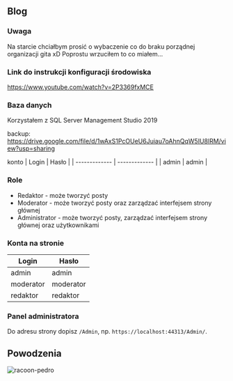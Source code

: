 ## Blog
### Uwaga
Na starcie chciałbym prosić o wybaczenie co do braku porządnej organizacji gita xD Poprostu wrzuciłem to co miałem...

### Link do instrukcji konfiguracji środowiska
https://www.youtube.com/watch?v=2P3369fxMCE

### Baza danych
Korzystałem z SQL Server Management Studio 2019

backup: https://drive.google.com/file/d/1wAxS1PcOUeU6Juiau7oAhnQqW5IU8lRM/view?usp=sharing

konto
| Login | Hasło |
| ------------- | ------------- |
| admin | admin |

### Role
- Redaktor - może tworzyć posty
- Moderator - może tworzyć posty oraz zarządzać interfejsem strony głównej
- Administrator - może tworzyć posty, zarządzać interfejsem strony głównej oraz użytkownikami

### Konta na stronie
| Login | Hasło |
| ------------- | ------------- |
| admin | admin |
| moderator | moderator |
| redaktor | redaktor |

### Panel administratora
Do adresu strony dopisz `/Admin`, np. `https://localhost:44313/Admin/`.

## Powodzenia
![racoon-pedro](https://github.com/kofall/WebsiteBlogCMS/assets/92327574/ab17b682-0a81-4561-aa09-b8febcc01fd4)
